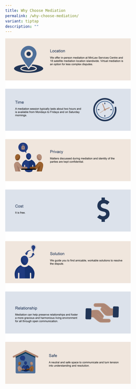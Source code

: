 ```yaml
---
title: Why Choose Mediation
permalink: /why-choose-mediation/
variant: tiptap
description: ""
---
```

<p></p>
<p></p>
<div class="isomer-image-wrapper">
<img style="width: 80%;" height="auto" width="100%" alt="" src="/images/Web Revamp pics/WEB GRAPHICS/why_choose_mediation_new.png">
</div>
<p></p>